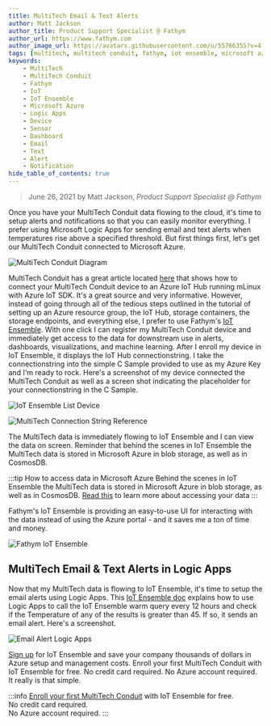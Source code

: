 ```yaml
---
title: MultiTech Email & Text Alerts
author: Matt Jackson
author_title: Product Support Specialist @ Fathym
author_url: https://www.fathym.com
author_image_url: https://avatars.githubusercontent.com/u/55766355?v=4
tags: [multitech, multitech conduit, fathym, iot ensemble, microsoft azure, logic apps, devices, sensors, dashboards, email, text, alerts, notifications]
keywords:
    - MultiTech
    - MultiTech Conduit
    - Fathym
    - IoT
    - IoT Ensemble
    - Microsoft Azure
    - Logic Apps
    - Device
    - Sensor
    - Dashboard
    - Email
    - Text
    - Alert
    - Notification
hide_table_of_contents: true
---
```


> June 26, 2021 by Matt Jackson, _Product Support Specialist @ Fathym_

Once you have your MultiTech Conduit data flowing to the cloud, it's time to setup alerts and notifications so that you can easily monitor everything. I prefer using Microsoft Logic Apps for sending email and text alerts when temperatures rise above a specified threshold. But first things first, let's get our MultiTech Conduit connected to Microsoft Azure.

![MultiTech Conduit Diagram](https://www.fathym.com/iot/img/screenshots/MT_Conduit_Schematic_Diagram.png)

MultiTech Conduit has a great article located [here](https://github.com/Azure/azure-iot-device-ecosystem/blob/master/get_started/mlinux-multiconnect-conduit-c.md)  that shows how to connect your MultiTech Conduit device to an Azure IoT Hub running mLinux with Azure IoT SDK.  It's a great source and very informative. However, instead of going through all of the tedious steps outlined in the tutorial of setting up an Azure resource group, the IoT Hub, storage containers, the storage endpoints, and everything else, I prefer to use Fathym's [IoT Ensemble](https://www.fathym.com/iot). With one click I can register my MultiTech Conduit device and immediately get access to the data for downstream use in alerts, dashboards, visualizations, and machine learning. After I enroll my device in IoT Ensemble, it displays the IoT Hub connectionstring. I take the connectionstring into the simple C Sample provided to use as my Azure Key and I'm ready to rock. Here's a screenshot of my device connected the MultiTech Conduit as well as a screen shot indicating the placeholder for your connectionstring in the C Sample.

![IoT Ensemble List Device](https://www.fathym.com/iot/img/screenshots/MultiTech-Connected-Devices.png)

![MultiTech Connection String Reference](https://www.fathym.com/iot/img/screenshots/MultiTech-Connectionstring-Reference.png)

The MultiTech data is immediately flowing to IoT Ensemble and I can view the data on screen. Reminder that behind the scenes in IoT Ensemble the MultiTech data is stored in Microsoft Azure in blob storage, as well as in CosmosDB.  

:::tip How to access data in Microsoft Azure
Behind the scenes in IoT Ensemble the MultiTech data is stored in Microsoft Azure in blob storage, as well as in CosmosDB. [Read this](https://www.fathym.com/iot/docs/getting-started/connecting-downstream) to learn more about accessing your data
:::

Fathym's IoT Ensemble is providing an easy-to-use UI for interacting with the data instead of using the Azure portal - and it saves me a ton of time and money.

![Fathym IoT Ensemble](https://www.fathym.com/iot/img/screenshots/MultiTech-Dashboard.png)

## MultiTech Email & Text Alerts in Logic Apps

Now that my MultiTech data is flowing to IoT Ensemble, it's time to setup the email alerts using Logic Apps. This [IoT Ensemble doc](https://www.fathym.com/iot/docs/devs/alerts/logic-apps) explains how to use Logic Apps to call the IoT Ensemble warm query every 12 hours and check if the Temperature of any of the results is greater than 45. If so, it sends an email alert. Here's a screenshot.

![Email Alert Logic Apps](https://www.fathym.com/iot/img/screenshots/logic-apps-sendemail-settings.png)

[Sign up](https://www.fathym.com/dashboard/iot) for IoT Ensemble and save your company thousands of dollars in Azure setup and management costs. Enroll your first MultiTech Conduit with IoT Ensemble for free. No credit card required. No Azure account required. It really is that simple.

:::info
[Enroll your first MultiTech Conduit](https://www.fathym.com/dashboard/iot) with IoT Ensemble for free.  
No credit card required.  
No Azure account required.
:::